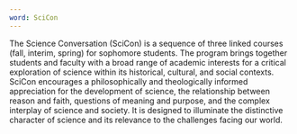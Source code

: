 ```yaml
---
word: SciCon
---
```


  The Science Conversation (SciCon) is a sequence of three linked courses (fall, interim, spring) for sophomore students. The program brings together students and faculty with a broad range of academic interests for a critical exploration of science within its historical, cultural, and social contexts. SciCon encourages a philosophically and theologically informed appreciation for the development of science, the relationship between reason and faith, questions of meaning and purpose, and the complex interplay of science and society. It is designed to illuminate the distinctive character of science and its relevance to the challenges facing our world.
